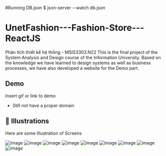 #Running DB.json
$ json-server --watch db.json


# UnetFashion---Fashion-Store---ReactJS
Phân tích thiết kế hệ thống - MSIS3303.N22
This is the final project of the System Analysis and Design course of the Information University. Based on the knowledge we have learned to design systems as well as business processes, we have also developed a website for the Demo part.

## Demo

Insert gif or link to demo
- Still not have a proper domain

## :checkered_flag: Illustrations
 
Here are some Illustration of Screens

![image](https://github.com/MinhTh2nh/DaShoe---Shoe-Store---ReactJS/assets/96544543/adec67ce-c77f-4f8e-815e-2c9199ef0fe0)
![image](https://github.com/MinhTh2nh/DaShoe---Shoe-Store---ReactJS/assets/96544543/a8f8e603-492e-406e-afc2-6a1689b53b13)
![image](https://github.com/MinhTh2nh/DaShoe---Shoe-Store---ReactJS/assets/96544543/a17f4b03-cd56-4dc1-bec3-64e8f231358d)
![image](https://github.com/MinhTh2nh/DaShoe---Shoe-Store---ReactJS/assets/96544543/ecfd2f6f-da7f-44d7-8a1e-36628a1b2c21)
![image](https://github.com/MinhTh2nh/DaShoe---Shoe-Store---ReactJS/assets/96544543/26f695bb-42fe-4858-a0e9-cb765d0be435)
![image](https://github.com/MinhTh2nh/DaShoe---Shoe-Store---ReactJS/assets/96544543/c47da8b2-3e3c-4e6a-ae0f-6580ef2e4d40)
![image](https://github.com/MinhTh2nh/DaShoe---Shoe-Store---ReactJS/assets/96544543/000dca4d-dcf8-4ea9-8acd-69867053fcf7)
![image](https://github.com/MinhTh2nh/DaShoe---Shoe-Store---ReactJS/assets/96544543/5cf3b8e0-f853-4e45-bb08-a8827cb3b0df)
![image](https://github.com/MinhTh2nh/DaShoe---Shoe-Store---ReactJS/assets/96544543/5dfb8acd-45a0-4866-a577-eced36386385)


